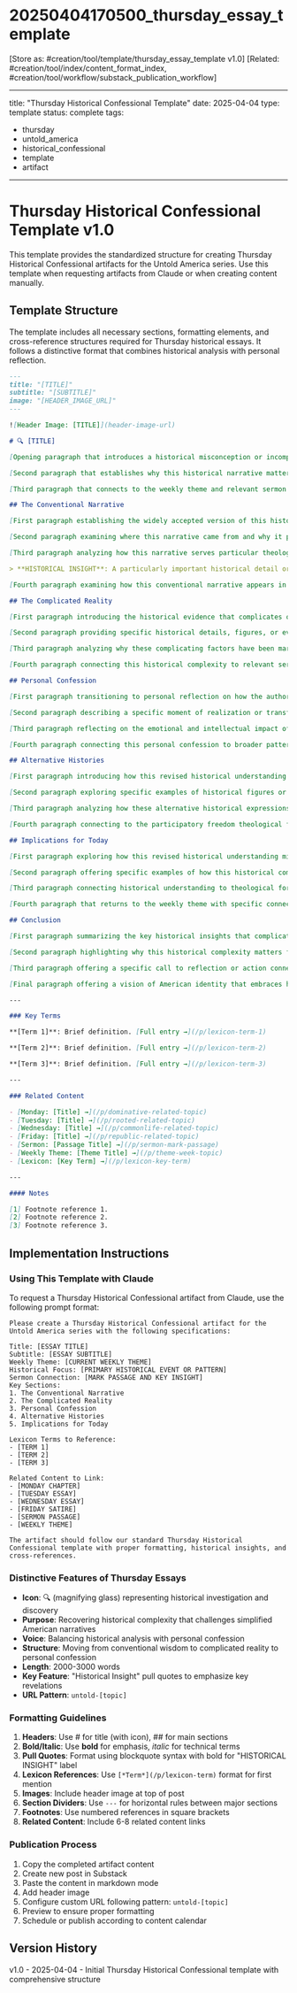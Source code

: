 # 20250404170500_thursday_essay_template
[Store as: #creation/tool/template/thursday_essay_template v1.0]
[Related: #creation/tool/index/content_format_index, #creation/tool/workflow/substack_publication_workflow]

---
title: "Thursday Historical Confessional Template"
date: 2025-04-04
type: template
status: complete
tags:
  - thursday
  - untold_america
  - historical_confessional
  - template
  - artifact
---

# Thursday Historical Confessional Template v1.0

This template provides the standardized structure for creating Thursday Historical Confessional artifacts for the Untold America series. Use this template when requesting artifacts from Claude or when creating content manually.

## Template Structure

The template includes all necessary sections, formatting elements, and cross-reference structures required for Thursday historical essays. It follows a distinctive format that combines historical analysis with personal reflection.

```markdown
---
title: "[TITLE]"
subtitle: "[SUBTITLE]"
image: "[HEADER_IMAGE_URL]"
---

![Header Image: [TITLE]](header-image-url)

# 🔍 [TITLE]

[Opening paragraph that introduces a historical misconception or incomplete narrative from American history. This should establish the conventional wisdom that the essay will challenge or complicate.]

[Second paragraph that establishes why this historical narrative matters for contemporary understandings of American identity. This should connect historical understanding to current debates about American purpose and identity.]

[Third paragraph that connects to the weekly theme and relevant sermon passage. This paragraph should explicitly mention how recovering this historical complexity challenges both Dominative Christianism and Providential Identitarianism.]

## The Conventional Narrative

[First paragraph establishing the widely accepted version of this historical moment or pattern. Be fair in representing this narrative while noting its limitations.]

[Second paragraph examining where this narrative came from and why it persists. Include specific historical context for how this narrative developed.]

[Third paragraph analyzing how this narrative serves particular theological or political purposes. Connect to one or more of the seven theological mutations using an inline lexicon reference: [*Disordered Nationalism*](/p/lexicon-disordered-nationalism).]

> **HISTORICAL INSIGHT**: A particularly important historical detail or pattern that deserves emphasis and helps readers grasp the central revision to conventional wisdom.

[Fourth paragraph examining how this conventional narrative appears in both Dominative Christianism and Providential Identitarianism, though perhaps in different forms.]

## The Complicated Reality

[First paragraph introducing the historical evidence that complicates or challenges the conventional narrative.]

[Second paragraph providing specific historical details, figures, or events that reveal greater complexity. Include proper historical citations.]

[Third paragraph analyzing why these complicating factors have been marginalized or forgotten in mainstream historical narratives.]

[Fourth paragraph connecting this historical complexity to relevant sermon insights using the format: As explored in our analysis of [Mark 2:23-28](/p/sermon-mark-2-23-28), Jesus demonstrates how recovering forgotten contexts transforms our understanding.]

## Personal Confession

[First paragraph transitioning to personal reflection on how the author previously accepted or perpetuated the conventional narrative.]

[Second paragraph describing a specific moment of realization or transformation in the author's understanding of this historical pattern.]

[Third paragraph reflecting on the emotional and intellectual impact of confronting historical complexity, especially when it challenges cherished narratives.]

[Fourth paragraph connecting this personal confession to broader patterns of American reckoning with historical complexity. Show how individual transformation connects to cultural transformation.]

## Alternative Histories

[First paragraph introducing how this revised historical understanding opens up alternative ways of imagining American identity and purpose.]

[Second paragraph exploring specific examples of historical figures or movements that embodied this alternative vision. Highlight voices that have been marginalized in conventional narratives.]

[Third paragraph analyzing how these alternative historical expressions offer constructive theological resources that transcend both Dominative Christianism and Providential Identitarianism. Include an inline lexicon reference to a relevant theological alternative.]

[Fourth paragraph connecting to the participatory freedom theological framework and its implications for historical understanding. Include an inline lexicon reference: [*Participatory Freedom*](/p/lexicon-participatory-freedom).]

## Implications for Today

[First paragraph exploring how this revised historical understanding might reshape contemporary debates about American identity and purpose.]

[Second paragraph offering specific examples of how this historical complexity challenges contemporary political formations.]

[Third paragraph connecting historical understanding to theological formation, showing how historical consciousness shapes theological imagination.]

[Fourth paragraph that returns to the weekly theme with specific connection to Jesus's counter-imperial message in Mark and its implications for historical consciousness.]

## Conclusion

[First paragraph summarizing the key historical insights that complicate conventional narratives.]

[Second paragraph highlighting why this historical complexity matters for faithful Christian witness in our divided age.]

[Third paragraph offering a specific call to reflection or action connected to this revised historical understanding.]

[Final paragraph offering a vision of American identity that embraces historical complexity rather than simplified narratives.]

---

### Key Terms

**[Term 1]**: Brief definition. [Full entry →](/p/lexicon-term-1)

**[Term 2]**: Brief definition. [Full entry →](/p/lexicon-term-2)

**[Term 3]**: Brief definition. [Full entry →](/p/lexicon-term-3)

---

### Related Content

- [Monday: [Title] →](/p/dominative-related-topic)
- [Tuesday: [Title] →](/p/rooted-related-topic)
- [Wednesday: [Title] →](/p/commonlife-related-topic)
- [Friday: [Title] →](/p/republic-related-topic)
- [Sermon: [Passage Title] →](/p/sermon-mark-passage)
- [Weekly Theme: [Theme Title] →](/p/theme-week-topic)
- [Lexicon: [Key Term] →](/p/lexicon-key-term)

---

#### Notes

[1] Footnote reference 1.  
[2] Footnote reference 2.  
[3] Footnote reference 3.
```

## Implementation Instructions

### Using This Template with Claude

To request a Thursday Historical Confessional artifact from Claude, use the following prompt format:

```
Please create a Thursday Historical Confessional artifact for the Untold America series with the following specifications:

Title: [ESSAY TITLE]
Subtitle: [ESSAY SUBTITLE]
Weekly Theme: [CURRENT WEEKLY THEME]
Historical Focus: [PRIMARY HISTORICAL EVENT OR PATTERN]
Sermon Connection: [MARK PASSAGE AND KEY INSIGHT]
Key Sections:
1. The Conventional Narrative
2. The Complicated Reality
3. Personal Confession
4. Alternative Histories
5. Implications for Today

Lexicon Terms to Reference:
- [TERM 1]
- [TERM 2]
- [TERM 3]

Related Content to Link:
- [MONDAY CHAPTER]
- [TUESDAY ESSAY]
- [WEDNESDAY ESSAY]
- [FRIDAY SATIRE]
- [SERMON PASSAGE]
- [WEEKLY THEME]

The artifact should follow our standard Thursday Historical Confessional template with proper formatting, historical insights, and cross-references.
```

### Distinctive Features of Thursday Essays

- **Icon**: 🔍 (magnifying glass) representing historical investigation and discovery
- **Purpose**: Recovering historical complexity that challenges simplified American narratives
- **Voice**: Balancing historical analysis with personal confession
- **Structure**: Moving from conventional wisdom to complicated reality to personal confession
- **Length**: 2000-3000 words
- **Key Feature**: "Historical Insight" pull quotes to emphasize key revelations
- **URL Pattern**: `untold-[topic]`

### Formatting Guidelines

1. **Headers**: Use # for title (with icon), ## for main sections
2. **Bold/Italic**: Use **bold** for emphasis, *italic* for technical terms
3. **Pull Quotes**: Format using blockquote syntax with bold for "HISTORICAL INSIGHT" label
4. **Lexicon References**: Use `[*Term*](/p/lexicon-term)` format for first mention
5. **Images**: Include header image at top of post
6. **Section Dividers**: Use `---` for horizontal rules between major sections
7. **Footnotes**: Use numbered references in square brackets
8. **Related Content**: Include 6-8 related content links

### Publication Process

1. Copy the completed artifact content
2. Create new post in Substack
3. Paste the content in markdown mode
4. Add header image
5. Configure custom URL following pattern: `untold-[topic]`
6. Preview to ensure proper formatting
7. Schedule or publish according to content calendar

## Version History

v1.0 - 2025-04-04 - Initial Thursday Historical Confessional template with comprehensive structure
